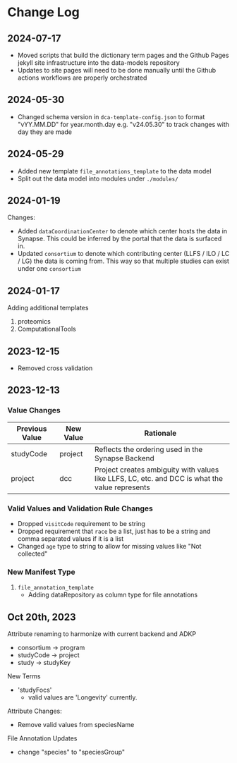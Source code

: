# Change Log

## 2024-07-17

- Moved scripts that build the dictionary term pages and the Github Pages jekyll site infrastructure into the data-models repository
- Updates to site pages will need to be done manually until the Github actions workflows are properly orchestrated

## 2024-05-30

- Changed schema version in `dca-template-config.json` to format "vYY.MM.DD" for year.month.day e.g. "v24.05.30" to track changes with day they are made

## 2024-05-29

- Added new template `file_annotations_template` to the data model
- Split out the data model into modules under `./modules/`

## 2024-01-19

Changes:

- Added `dataCoordinationCenter` to denote which center hosts the data in Synapse. This could be inferred by the portal that the data is surfaced in.
- Updated `consortium` to denote which contributing center (LLFS / ILO / LC / LG) the data is coming from. This way so that multiple studies can exist under one `consortium`

## 2024-01-17

Adding additional templates

1. proteomics
2. ComputationalTools

## 2023-12-15

- Removed cross validation

## 2023-12-13

### Value Changes

| Previous Value | New Value | Rationale |
|---|---|---|
|studyCode | project | Reflects the ordering used in the Synapse Backend|
| project | dcc | Project creates ambiguity with values like LLFS, LC, etc. and DCC is what the value represents |

### Valid Values and Validation Rule Changes

- Dropped `visitCode` requirement to be string
- Dropped requirement that `race` be a list, just has to be a string and comma separated values if it is a list
- Changed `age` type to string to allow for missing values like "Not collected"

### New Manifest Type

1. `file_annotation_template`
   - Adding dataRepository as column type for file annotations

## Oct 20th, 2023

Attribute renaming to harmonize with current backend and ADKP

- consortium -> program
- studyCode -> project
- study -> studyKey

New Terms

- 'studyFocs'
  - valid values are 'Longevity' currently.

Attribute Changes:

- Remove valid values from speciesName

File Annotation Updates

- change "species" to "speciesGroup"
